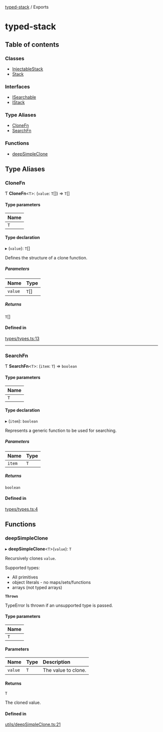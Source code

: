 [typed-stack](README.md) / Exports

# typed-stack

## Table of contents

### Classes

- [InjectableStack](classes/InjectableStack.md)
- [Stack](classes/Stack.md)

### Interfaces

- [ISearchable](interfaces/ISearchable.md)
- [IStack](interfaces/IStack.md)

### Type Aliases

- [CloneFn](modules.md#clonefn)
- [SearchFn](modules.md#searchfn)

### Functions

- [deepSimpleClone](modules.md#deepsimpleclone)

## Type Aliases

### CloneFn

Ƭ **CloneFn**<`T`\>: (`value`: `T`[]) => `T`[]

#### Type parameters

| Name |
| :------ |
| `T` |

#### Type declaration

▸ (`value`): `T`[]

Defines the structure of a clone function.

##### Parameters

| Name | Type |
| :------ | :------ |
| `value` | `T`[] |

##### Returns

`T`[]

#### Defined in

[types/types.ts:13](https://github.com/chrisitopherus/typed-stack/blob/8622f13/src/types/types.ts#L13)

___

### SearchFn

Ƭ **SearchFn**<`T`\>: (`item`: `T`) => `boolean`

#### Type parameters

| Name |
| :------ |
| `T` |

#### Type declaration

▸ (`item`): `boolean`

Represents a generic function to be used for searching.

##### Parameters

| Name | Type |
| :------ | :------ |
| `item` | `T` |

##### Returns

`boolean`

#### Defined in

[types/types.ts:4](https://github.com/chrisitopherus/typed-stack/blob/8622f13/src/types/types.ts#L4)

## Functions

### deepSimpleClone

▸ **deepSimpleClone**<`T`\>(`value`): `T`

Recursively clones `value`.

Supported types:
- All primitives
- object literals - no maps/sets/functions
- arrays (not typed arrays)

**`Throws`**

TypeError
Is thrown if an unsupported type is passed.

#### Type parameters

| Name |
| :------ |
| `T` |

#### Parameters

| Name | Type | Description |
| :------ | :------ | :------ |
| `value` | `T` | The value to clone. |

#### Returns

`T`

The cloned value.

#### Defined in

[utils/deepSimpleClone.ts:21](https://github.com/chrisitopherus/typed-stack/blob/8622f13/src/utils/deepSimpleClone.ts#L21)
